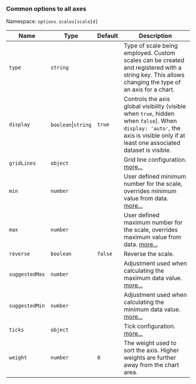 ### Common options to all axes

Namespace: `options.scales[scaleId]`

| Name | Type | Default | Description
| ---- | ---- | ------- | -----------
| `type` | `string` | | Type of scale being employed. Custom scales can be created and registered with a string key. This allows changing the type of an axis for a chart.
| `display` | `boolean`\|`string` | `true` | Controls the axis global visibility (visible when `true`, hidden when `false`). When `display: 'auto'`, the axis is visible only if at least one associated dataset is visible.
| `gridLines` | `object` | | Grid line configuration. [more...](./styling.mdx#grid-line-configuration)
| `min` | `number` | | User defined minimum number for the scale, overrides minimum value from data. [more...](./index.mdx#axis-range-settings)
| `max` | `number` | | User defined maximum number for the scale, overrides maximum value from data. [more...](./index.mdx#axis-range-settings)
| `reverse` | `boolean` | `false` | Reverse the scale.
| `suggestedMax` | `number` | | Adjustment used when calculating the maximum data value. [more...](./index.mdx#axis-range-settings)
| `suggestedMin` | `number` | | Adjustment used when calculating the minimum data value. [more...](./index.mdx#axis-range-settings)
| `ticks` | `object` | | Tick configuration. [more...](#tick-configuration)
| `weight` | `number` | `0` | The weight used to sort the axis. Higher weights are further away from the chart area.
